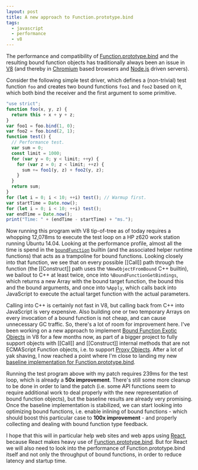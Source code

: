 ```yaml
---
layout: post
title: A new approach to Function.prototype.bind
tags:
  - javascript
  - performance
  - v8
---
```


The performance and compatibility of [Function.prototype.bind](http://tc39.github.io/ecma262/#sec-function.prototype.bind) and the resulting bound
function objects has traditionally always been an issue in [V8](https://developers.google.com/v8) (and thereby in [Chromium](https://www.chromium.org)
based browsers and [Node.js](https://nodejs.org) driven servers).

Consider the following simple test driver, which defines a (non-trivial) test function `foo` and creates two bound functions `foo1` and `foo2`
based on it, which both bind the receiver and the first argument to some primitive.

```js
"use strict";
function foo(x, y, z) {
  return this + x + y + z;
}
var foo1 = foo.bind(1, 0);
var foo2 = foo.bind(2, 1);
function test() {
  // Performance test.
  var sum = 0;
  const limit = 1000;
  for (var y = 0; y < limit; ++y) {
    for (var z = 0; z < limit; ++z) {
      sum += foo1(y, z) + foo2(y, z);
    }
  }
  return sum;
}
for (let i = 0; i < 10; ++i) test(); // Warmup first.
var startTime = Date.now();
for (let i = 0; i < 10; ++i) test();
var endTime = Date.now();
print("Time: " + (endTime - startTime) + "ms.");
```

Now running this program with V8 tip-of-tree as of today requires a whopping 12,078ms to execute the test loop on a HP z620 work station running
Ubuntu 14.04. Looking at the performance profile, almost all the time is spend in the
[`boundFunction`](https://github.com/v8/v8/blob/fc23b4949850e68a0877e3426c438ce0f710613d/src/js/v8natives.js#L1239) builtin (and the associated
helper runtime functions) that acts as a trampoline for bound functions. Looking closely into that function, we see that on every possible [[Call]]
path through the function (the [[Construct]] path uses the `%NewObjectFromBound` C++ builtin), we bailout to C++ at least twice, once into
`%BoundFunctionGetBindings`, which returns a new Array with the bound target function, the bound this and the bound arguments, and once into
`%Apply`, which calls back into JavaScript to execute the actual target function with the actual parameters.

Calling into C++ is certainly not fast in V8, but calling back from C++ into JavaScript is very expensive. Also building one or two temporary
Arrays on every invocation of a bound function is not cheap, and can cause unnecessary GC traffic. So, there's a lot of room for improvement
here. I've been working on a new approach to implement [Bound Function Exotic Objects](http://tc39.github.io/ecma262/#sec-bound-function-exotic-objects)
in V8 for a few months now, as part of a bigger project to fully support objects with [[Call]] and [[Construct]] internal methods that are not
ECMAScript Function objects, i.e. to support [Proxy Objects](http://tc39.github.io/ecma262/#sec-proxy-objects). After a lot of yak shaving,
I now reached a point where I'm close to landing my new [baseline implementation for Function.prototype.bind](https://crrev.com/1542963002).

Running the test program above with my patch requires 239ms for the test loop, which is already a **50x improvement**. There's still some
more cleanup to be done in order to land the patch (i.e. some API functions seem to require additional work to deal properly with the new
representation of bound function objects), but the baseline results are already very promising. Once the baseline implementation is stabilized,
we can start looking into optimizing bound functions, i.e. enable inlining of bound functions - which should boost this particular case to
**100x improvement** - and properly collecting and dealing with bound function type feedback.

I hope that this will in particular help web sites and web apps using [React](https://facebook.github.io/react), because React makes heavy
use of [Function.prototype.bind](http://tc39.github.io/ecma262/#sec-function.prototype.bind). But for React we will also need to look into
the performance of Function.prototype.bind itself and not only the throughput of bound functions, in order to reduce latency and startup
time.
